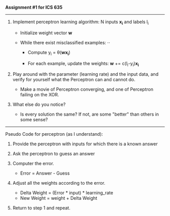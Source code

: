 **Assignment #1 for ICS 635**

- - -

1. Implement perceptron learning algorithm: N inputs **x<sub>i</sub>** and labels l<sub>i</sub>
   * Initialize weight vector **w**
   * While there exist misclassified examples: ⋅⋅

      * Compute y<sub>i</sub> = θ(**wx<sub>i</sub>**)      
 
      * For each example, update the weights: **w** += c(l<sub>i</sub>-y<sub>i</sub>)**x<sub>i</sub>**
   
1. Play around with the parameter (learning rate) and the input data, and verify for yourself what the Perceptron can and cannot do.

   * Make a movie of Perceptron converging, and one of Perceptron failing on the XOR.
 
1. What else do you notice?

   * Is every solution the same? If not, are some "better" than others in some sense?


- - -

Pseudo Code for perceptron (as I understand):

1. Provide the perceptron with inputs for which there is a known answer
1. Ask the perceptron to guess an answer
1. Computer the error.
    
    * Error = Answer - Guess

1. Adjust all the weights according to the error.

    * Delta Weight = (Error * input) * learning_rate
    * New Weight = weight  + Delta Weight
    
1. Return to step 1 and repeat.
